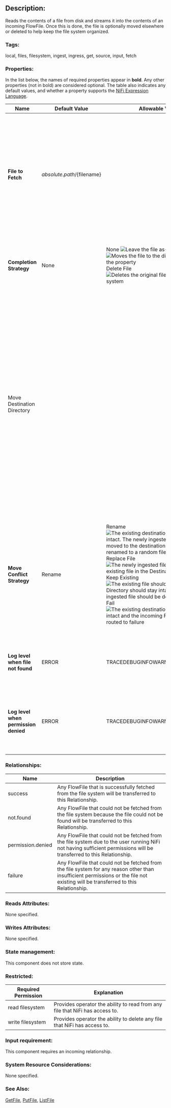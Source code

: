 ## Description:

Reads the contents of a file from disk and streams it into the contents of an incoming FlowFile. Once this is done, the file is optionally moved elsewhere or deleted to help keep the file system organized.

### Tags:

local, files, filesystem, ingest, ingress, get, source, input, fetch

### Properties:

In the list below, the names of required properties appear in **bold**. Any other properties (not in bold) are considered optional. The table also indicates any default values, and whether a property supports the [NiFi Expression Language](https://nifi.apache.org/docs/nifi-docs/html/expression-language-guide.html).

| Name                                 | Default Value                | Allowable Values                                             | Description                                                  |
| ------------------------------------ | ---------------------------- | ------------------------------------------------------------ | ------------------------------------------------------------ |
| **File to Fetch**                    | ${absolute.path}/${filename} |                                                              | The fully-qualified filename of the file to fetch from the file system **Supports Expression Language: true (will be evaluated using flow file attributes and variable registry)** |
| **Completion Strategy**              | None                         | None ![Leave the file as-is](https://nifi.apache.org/docs/nifi-docs/html/images/iconInfo.png)Move File ![Moves the file to the directory specified by the <Move Destination Directory> property](https://nifi.apache.org/docs/nifi-docs/html/images/iconInfo.png)Delete File ![Deletes the original file from the file system](https://nifi.apache.org/docs/nifi-docs/html/images/iconInfo.png) | Specifies what to do with the original file on the file system once it has been pulled into NiFi |
| Move Destination Directory           |                              |                                                              | The directory to the move the original file to once it has been fetched from the file system. This property is ignored unless the Completion Strategy is set to "Move File". If the directory does not exist, it will be created. **Supports Expression Language: true (will be evaluated using flow file attributes and variable registry)** |
| **Move Conflict Strategy**           | Rename                       | Rename ![The existing destination file should remain intact. The newly ingested file should be moved to the destination directory but be renamed to a random filename](https://nifi.apache.org/docs/nifi-docs/html/images/iconInfo.png)Replace File ![The newly ingested file should replace the existing file in the Destination Directory](https://nifi.apache.org/docs/nifi-docs/html/images/iconInfo.png)Keep Existing ![The existing file should in the Destination Directory should stay intact and the newly ingested file should be deleted](https://nifi.apache.org/docs/nifi-docs/html/images/iconInfo.png)Fail ![The existing destination file should remain intact and the incoming FlowFile should be routed to failure](https://nifi.apache.org/docs/nifi-docs/html/images/iconInfo.png) | If Completion Strategy is set to Move File and a file already exists in the destination directory with the same name, this property specifies how that naming conflict should be resolved |
| **Log level when file not found**    | ERROR                        | TRACEDEBUGINFOWARNERRORFATALNONE                             | Log level to use in case the file does not exist when the processor is triggered |
| **Log level when permission denied** | ERROR                        | TRACEDEBUGINFOWARNERRORFATALNONE                             | Log level to use in case user alopresto does not have sufficient permissions to read the file |

### Relationships:

| Name              | Description                                                  |
| ----------------- | ------------------------------------------------------------ |
| success           | Any FlowFile that is successfully fetched from the file system will be transferred to this Relationship. |
| not.found         | Any FlowFile that could not be fetched from the file system because the file could not be found will be transferred to this Relationship. |
| permission.denied | Any FlowFile that could not be fetched from the file system due to the user running NiFi not having sufficient permissions will be transferred to this Relationship. |
| failure           | Any FlowFile that could not be fetched from the file system for any reason other than insufficient permissions or the file not existing will be transferred to this Relationship. |

### Reads Attributes:

None specified.

### Writes Attributes:

None specified.

### State management:

This component does not store state.

### Restricted:

| Required Permission | Explanation                                                  |
| ------------------- | ------------------------------------------------------------ |
| read filesystem     | Provides operator the ability to read from any file that NiFi has access to. |
| write filesystem    | Provides operator the ability to delete any file that NiFi has access to. |

### Input requirement:

This component requires an incoming relationship.

### System Resource Considerations:

None specified.

### See Also:

[GetFile](https://nifi.apache.org/docs/nifi-docs/components/org.apache.nifi/nifi-standard-nar/1.7.1/org.apache.nifi.processors.standard.GetFile/index.html), [PutFile](https://nifi.apache.org/docs/nifi-docs/components/org.apache.nifi/nifi-standard-nar/1.7.1/org.apache.nifi.processors.standard.PutFile/index.html), [ListFile](https://nifi.apache.org/docs/nifi-docs/components/org.apache.nifi/nifi-standard-nar/1.7.1/org.apache.nifi.processors.standard.ListFile/index.html)